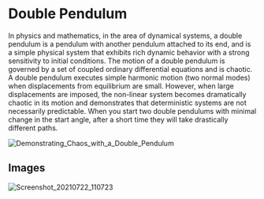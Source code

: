 # Double Pendulum
In physics and mathematics, in the area of dynamical systems, a double pendulum is a pendulum with another pendulum attached to its end, and is a simple physical system that exhibits rich dynamic behavior with a strong sensitivity to initial conditions. The motion of a double pendulum is governed by a set of coupled ordinary differential equations and is chaotic. A double pendulum executes simple harmonic motion (two normal modes) when displacements from equilibrium are small. However, when large displacements are imposed, the non-linear system becomes dramatically chaotic in its motion and demonstrates that deterministic systems are not necessarily predictable. When you start two double pendulums with minimal change in the start angle, after a short time they will take drastically different paths.

![Demonstrating_Chaos_with_a_Double_Pendulum](https://user-images.githubusercontent.com/51853225/126616162-8d6b0795-67b5-437e-8c36-d86abcf1bd87.gif)

## Images
![Screenshot_20210722_110723](https://user-images.githubusercontent.com/51853225/126615221-f8baeab7-4ebd-485f-b9b4-ec166c40bcb6.png)

